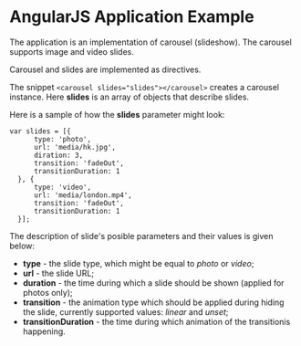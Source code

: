 # AngularJS Application Example

The application is an implementation of carousel (slideshow). The carousel supports image and video slides.

Carousel and slides are implemented as directives.

The snippet `<carousel slides="slides"></carousel>` creates a carousel instance. Here **slides** is an array of objects that describe slides.

Here is a sample of how the **slides** parameter might look:
```
var slides = [{
      type: 'photo',
      url: 'media/hk.jpg',
      diration: 3,
      transition: 'fadeOut',
      transitionDuration: 1
  }, {
      type: 'video',
      url: 'media/london.mp4',
      transition: 'fadeOut',
      transitionDuration: 1
  }];
```

The description of slide's posible parameters and their values is given below:

- **type** - the slide type, which might be equal to *photo* or *video*;
- **url** - the slide URL;
- **duration** - the time during which a slide should be shown (applied for photos only);
- **transition** - the animation type which should be applied during hiding the slide, currently supported values: *linear* and *unset*;
- **transitionDuration** - the time during which animation of the transitionis happening.








